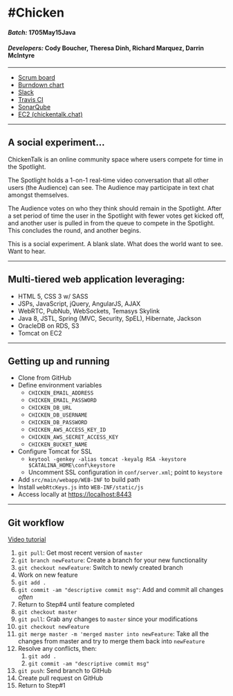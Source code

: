 # #Chicken

#### *Batch:* 1705May15Java
#### *Developers:* Cody Boucher, Theresa Dinh, Richard Marquez, Darrin McIntyre

---

- [Scrum board](https://trello.com/b/A7eJqRgx/chickentalkchat)
- [Burndown chart](https://app.screenful.me/dashboard/22931/chickentalk-chat)
- [Slack](https://1705may15java.slack.com/messages/C5UEUHBU2/)
- [Travis CI](https://travis-ci.org/richard92m/Chicken/branches)
- [SonarQube](https://sonarcloud.io/dashboard?id=chat.chickentalk%3AChicken)
- [EC2 (chickentalk.chat)](https://chickentalk.chat:8443)

---

## A social experiment...
ChickenTalk is an online community space where users compete for time in the Spotlight.

The Spotlight holds a 1-on-1 real-time video conversation that all other users (the Audience) can see. The Audience may participate in text chat amongst themselves.

The Audience votes on who they think should remain in the Spotlight. After a set period of time the user in the Spotlight with fewer votes get kicked off, and another user is pulled in from the queue to compete in the Spotlight. This concludes the round, and another begins.

This is a social experiment. A blank slate. What does the world want to see. Want to hear.

---

## Multi-tiered web application leveraging:
- HTML 5, CSS 3 w/ SASS
- JSPs, JavaScript, jQuery, AngularJS, AJAX
- WebRTC, PubNub, WebSockets, Temasys Skylink
- Java 8, JSTL, Spring (MVC, Security, SpEL), Hibernate, Jackson
- OracleDB on RDS, S3
- Tomcat on EC2

---

## Getting up and running
- Clone from GitHub
- Define environment variables
  - `CHICKEN_EMAIL_ADDRESS`
  - `CHICKEN_EMAIL_PASSWORD`
  - `CHICKEN_DB_URL`
  - `CHICKEN_DB_USERNAME`
  - `CHICKEN_DB_PASSWORD`
  - `CHICKEN_AWS_ACCESS_KEY_ID`
  - `CHICKEN_AWS_SECRET_ACCESS_KEY`
  - `CHICKEN_BUCKET_NAME`
- Configure Tomcat for SSL
  - `keytool -genkey -alias tomcat -keyalg RSA -keystore $CATALINA_HOME\conf\keystore`
  - Uncomment SSL configuration in `conf/server.xml`; point to `keystore`
- Add `src/main/webapp/WEB-INF` to build path
- Install `webRtcKeys.js` into `WEB-INF/static/js`
- Access locally at [https://localhost:8443](https://localhost:8443)

---

## Git workflow
[Video tutorial](https://www.youtube.com/watch?v=oFYyTZwMyAg&spfreload=10)

1. `git pull`: Get most recent version of `master`
1. `git branch newFeature`: Create a branch for your new functionality 
1. `git checkout newFeature`: Switch to newly created branch
1. Work on new feature
1. `git add .`
1. `git commit -am "descriptive commit msg"`: Add and commit all changes *often*
1. Return to Step#4 until feature completed
1. `git checkout master`
1. `git pull`: Grab any changes to `master` since your modifications
1. `git checkout newFeature`
1. `git merge master -m 'merged master into newFeature`: Take all the changes from master and try to merge them back into `newFeature`
1. Resolve any conflicts, then:
   1. `git add .`
   1. `git commit -am "descriptive commit msg"`
1. `git push`: Send branch to GitHub
1. Create pull request on GitHub
1. Return to Step#1

